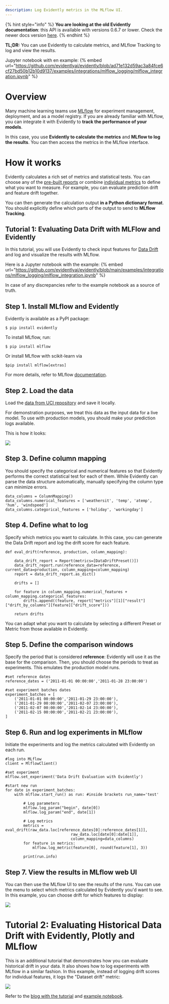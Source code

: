 ```yaml
---
description: Log Evidently metrics in the MLflow UI.
---
```


{% hint style="info" %}
**You are looking at the old Evidently documentation**: this API is available with versions 0.6.7 or lower. Check the newer docs version [here](https://docs.evidentlyai.com/introduction).
{% endhint %}

**TL;DR:** You can use Evidently to calculate metrics, and MLflow Tracking to log and view the results. 

Jupyter notebook with en example:
{% embed url="https://github.com/evidentlyai/evidently/blob/ad71e132d59ac3a84fce6cf27bd50b12b10d9137/examples/integrations/mlflow_logging/mlflow_integration.ipynb" %}

# **Overview**

Many machine learning teams use [MLflow](https://www.mlflow.org) for experiment management, deployment, and as a model registry. If you are already familiar with MLflow, you can integrate it with Evidently to **track the performance of your models**.

In this case, you use **Evidently to calculate the metrics** and **MLflow to log the results**. You can then access the metrics in the MLflow interface.

# **How it works**

Evidently calculates a rich set of metrics and statistical tests. You can choose any of the [pre-built reports](../reports/) or combine [individual metrics](../reference/all-metrics.md) to define what you want to measure. For example, you can evaluate prediction drift and feature drift together.

You can then generate the calculation output **in a Python dictionary format**. You should explicitly define which parts of the output to send to **MLflow Tracking**.

## Tutorial 1: Evaluating Data Drift with **MLFlow and Evidently**

In this tutorial, you will use Evidently to check input features for [Data Drift](../reports/data-drift.md) and log and visualize the results with MLflow. 

Here is a Jupyter notebook with the example:
{% embed url="https://github.com/evidentlyai/evidently/blob/main/examples/integrations/mlflow_logging/mlflow_integration.ipynb" %}

In case of any discrepancies refer to the example notebook as a source of truth.

## **Step 1. Install MLflow and Evidently**

Evidently is available as a PyPI package:

```
$ pip install evidently
```

To install MLflow, run:

```
$ pip install mlflow
```

Or install MLflow with scikit-learn via

```
$pip install mlflow[extras] 
```

For more details, refer to MLflow [documentation](https://mlflow.org/docs/latest/tutorials-and-examples/tutorial.html#id5).

## Step 2. Load the data

Load the [data from UCI repository](https://archive.ics.uci.edu/ml/datasets/bike+sharing+dataset) and save it locally.

For demonstration purposes, we treat this data as the input data for a live model. To use with production models, you should make your prediction logs available.

This is how it looks:

![](<../.gitbook/assets/integrations/mlflow_data_preview-min.png>)

## **Step 3. Define column mapping**

You should specify the categorical and numerical features so that Evidently performs the correct statistical test for each of them. While Evidently can parse the data structure automatically, manually specifying the column type can minimize errors.

```
data_columns = ColumnMapping()
data_columns.numerical_features = ['weathersit', 'temp', 'atemp', 'hum', 'windspeed']
data_columns.categorical_features = ['holiday', 'workingday']
```

## Step 4. Define what to log

Specify which metrics you want to calculate. In this case, you can generate the Data Drift report and log the drift score for each feature.

```
def eval_drift(reference, production, column_mapping):

    data_drift_report = Report(metrics=[DataDriftPreset()])
    data_drift_report.run(reference_data=reference, current_data=production, column_mapping=column_mapping)
    report = data_drift_report.as_dict()

    drifts = []

    for feature in column_mapping.numerical_features + column_mapping.categorical_features:
        drifts.append((feature, report["metrics"][1]["result"]["drift_by_columns"][feature]["drift_score"]))

    return drifts
```

You can adapt what you want to calculate by selecting a different Preset or Metric from those available in Evidently.

## Step 5. Define the comparison windows

Specify the period that is considered **reference**: Evidently will use it as the base for the comparison. Then, you should choose the periods to treat as experiments. This emulates the production model runs.

```
#set reference dates
reference_dates = ('2011-01-01 00:00:00','2011-01-28 23:00:00')

#set experiment batches dates
experiment_batches = [
    ('2011-01-01 00:00:00','2011-01-29 23:00:00'),
    ('2011-01-29 00:00:00','2011-02-07 23:00:00'),
    ('2011-02-07 00:00:00','2011-02-14 23:00:00'),
    ('2011-02-15 00:00:00','2011-02-21 23:00:00'),  
]
```

## Step 6. Run and log experiments in MLflow

Initiate the experiments and log the metrics calculated with Evidently on each run.

```
#log into MLflow
client = MlflowClient()

#set experiment
mlflow.set_experiment('Data Drift Evaluation with Evidently')

#start new run
for date in experiment_batches:
    with mlflow.start_run() as run: #inside brackets run_name='test'
        
        # Log parameters
        mlflow.log_param("begin", date[0])
        mlflow.log_param("end", date[1])

        # Log metrics
        metrics = eval_drift(raw_data.loc[reference_dates[0]:reference_dates[1]], 
                             raw_data.loc[date[0]:date[1]], 
                             column_mapping=data_columns)
        for feature in metrics:
            mlflow.log_metric(feature[0], round(feature[1], 3))

        print(run.info)
```

## Step 7. View the results in MLflow web UI

You can then use the MLflow UI to see the results of the runs. You can use the menu to select which metrics calculated by Evidently you'd want to see. In this example, you can choose drift for which features to display:

![](<../.gitbook/assets/integrations/mlflow_feature_drift_selection-min.png>)

# Tutorial 2: Evaluating Historical Data Drift with Evidently, Plotly and **MLflow**

This is an additional tutorial that demonstrates how you can evaluate historical drift in your data. It also shows how to log experiments with MLflow in a similar fashion. In this example, instead of logging drift scores for individual features, it logs the "Dataset drift" metric:

![](<../.gitbook/assets/integrations/mlflow_dataset_drift-min.png>)

Refer to the [blog with the tutorial](https://evidentlyai.com/blog/tutorial-3-historical-data-drift) and [example notebook](https://github.com/evidentlyai/evidently/blob/main/examples/integrations/mlflow_logging/historical_drift_visualization.ipynb).
